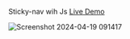 Sticky-nav wih Js [Live Demo](https://davit2605.github.io/Sticky-nav/)

![Screenshot 2024-04-19 091417](https://github.com/Davit2605/Sticky-nav/assets/125227660/d4393d4e-a30a-4b87-bf43-dacc099c7622)
